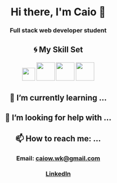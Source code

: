 # <div align=center>Hi there, I'm Caio 👋</div>
### <div align=center>Full stack web developer student</div>


## <div align=center>:cyclone: My Skill Set</div>
### <div align=center>    <img src='https://seeklogo.com/images/J/javascript-logo-8892AEFCAC-seeklogo.com.png' width='35' />    <img src='https://seeklogo.com/images/R/react-logo-7B3CE81517-seeklogo.com.png' width='50' />    <img src='https://seeklogo.com/images/R/redux-logo-9CA6836C12-seeklogo.com.png' width='50' />   <img src='https://upload.wikimedia.org/wikipedia/commons/thumb/d/d9/Node.js_logo.svg/1280px-Node.js_logo.svg.png' width='50' />   </div>
 


## <div align=center>:book: I’m currently learning ...</div>
### <div align=center></div>

## <div align=center>🤔 I’m looking for help with ...</div>
### <div align=center></div>

## <div align=center>📫 How to reach me: ...</div>
### <div align=center>Email: caiow.wk@gmail.com</div>
### <div align=center>[LinkedIn](https://www.linkedin.com/in/kxk/)</div>
